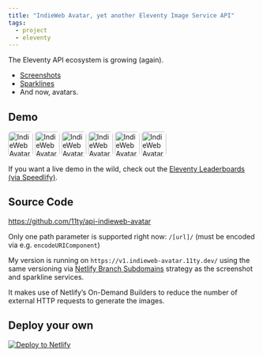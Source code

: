 ```yaml
---
title: "IndieWeb Avatar, yet another Eleventy Image Service API"
tags:
  - project
  - eleventy
---
```

The Eleventy API ecosystem is growing (again).

* [Screenshots](/web/screenshots/)
* [Sparklines](/web/sparklines/)
* And now, avatars.

## Demo

<style>
img[src^="https://v1.indieweb-avatar.11ty.dev"] {
  border-radius: 6px;
}
</style>
<img src="https://v1.indieweb-avatar.11ty.dev/https%3A%2F%2Fwww.11ty.dev%2F/" width="50" height="50" alt="IndieWeb Avatar for 11ty.dev/" loading="lazy" decoding="async"> <img src="https://v1.indieweb-avatar.11ty.dev/https%3A%2F%2Fwww.a11yproject.com%2F/" width="50" height="50" alt="IndieWeb Avatar for a11yproject.com/" loading="lazy" decoding="async"> <img src="https://v1.indieweb-avatar.11ty.dev/https%3A%2F%2Fwww.netlify.com%2F/" width="50" height="50" alt="IndieWeb Avatar for netlify.com/" loading="lazy" decoding="async"> <img src="https://v1.indieweb-avatar.11ty.dev/https%3A%2F%2Fviljamis.com%2F/" width="50" height="50" alt="IndieWeb Avatar for viljamis.com/" loading="lazy" decoding="async"> <img src="https://v1.indieweb-avatar.11ty.dev/https%3A%2F%2Fashur.cab%2Frera%2F/" width="50" height="50" alt="IndieWeb Avatar for ashur.cab/rera/" loading="lazy" decoding="async"> <img src="https://v1.indieweb-avatar.11ty.dev/https%3A%2F%2Fnicolas-hoizey.com%2F/" width="50" height="50" alt="IndieWeb Avatar for nicolas-hoizey.com/" loading="lazy" decoding="async">

If you want a live demo in the wild, check out the [Eleventy Leaderboards (via Speedlify)](https://www.11ty.dev/speedlify/).

## Source Code

<div class="primarylink"><a href="https://github.com/11ty/api-indieweb-avatar">https://github.com/11ty/api-indieweb-avatar</a></div>

Only one path parameter is supported right now: `/[url]/` (must be encoded via e.g. `encodeURIComponent`)

My version is running on `https://v1.indieweb-avatar.11ty.dev/` using the same versioning via [Netlify Branch Subdomains](https://docs.netlify.com/domains-https/custom-domains/multiple-domains/#branch-subdomains) strategy as the screenshot and sparkline services.

It makes use of Netlify’s On-Demand Builders to reduce the number of external HTTP requests to generate the images.

## Deploy your own

<a href="https://app.netlify.com/start/deploy?repository=https://github.com/11ty/api-indieweb-avatar"><img src="https://www.netlify.com/img/deploy/button.svg" alt="Deploy to Netlify"></a>
